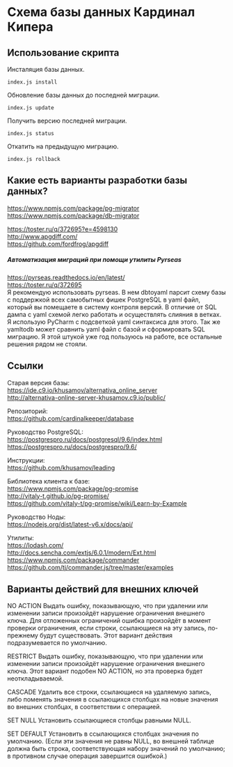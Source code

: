 Схема базы данных Кардинал Кипера
===================================

Использование скрипта
---------------------

Инсталяция базы данных.

```
index.js install 
```

Обновление базы данных до последней миграции.

```
index.js update
```

Получить версию последней миграции.

```
index.js status
```

Откатить на предыдущую миграцию.

```
index.js rollback
```




Какие есть варианты разработки базы данных?
--------------------------------------------

https://www.npmjs.com/package/pg-migrator
https://www.npmjs.com/package/db-migrator

https://toster.ru/q/372695?e=4598130  
http://www.apgdiff.com/  
https://github.com/fordfrog/apgdiff

##### Автоматизация миграций при помощи утилиты Pyrseas 

https://pyrseas.readthedocs.io/en/latest/  
https://toster.ru/q/372695  
Я рекомендую использовать pyrseas. В нем dbtoyaml парсит схему базы с поддержкой 
всех самобытных фишек PostgreSQL в yaml файл, который вы помещаете в систему контроля 
версий. В отличие от SQL дампа с yaml схемой легко работать и осуществлять слияния в 
ветках. Я использую PyCharm с подсветкой yaml синтаксиса для этого. Так же yamltodb может 
сравнить yaml файл с базой и сформировать SQL миграцию. Я этой штукой уже год пользуюсь 
на работе, все остальные решения рядом не стояли.


Ссылки
-------

Старая версия базы:  
https://ide.c9.io/khusamov/alternativa_online_server  
http://alternativa-online-server-khusamov.c9.io/public/

Репозиторий:  
https://github.com/cardinalkeeper/database

Руководство PostgreSQL:  
https://postgrespro.ru/docs/postgresql/9.6/index.html
https://postgrespro.ru/docs/postgrespro/9.6/

Инструкции:  
https://github.com/khusamov/leading

Библиотека клиента к базе:  
https://www.npmjs.com/package/pg-promise  
http://vitaly-t.github.io/pg-promise/  
https://github.com/vitaly-t/pg-promise/wiki/Learn-by-Example

Руководство Ноды:  
https://nodejs.org/dist/latest-v6.x/docs/api/

Утилиты:  
https://lodash.com/  
http://docs.sencha.com/extjs/6.0.1/modern/Ext.html  
https://www.npmjs.com/package/commander  
https://github.com/tj/commander.js/tree/master/examples

Варианты действий для внешних ключей
-------

NO ACTION
Выдать ошибку, показывающую, что при удалении или изменении записи произойдёт 
нарушение ограничения внешнего ключа. Для отложенных ограничений ошибка произойдёт 
в момент проверки ограничения, если строки, ссылающиеся на эту запись, по-прежнему 
будут существовать. Этот вариант действия подразумевается по умолчанию.

RESTRICT
Выдать ошибку, показывающую, что при удалении или изменении записи произойдёт 
нарушение ограничения внешнего ключа. Этот вариант подобен NO ACTION, 
но эта проверка будет неоткладываемой.

CASCADE
Удалить все строки, ссылающиеся на удаляемую запись, либо поменять значения 
в ссылающихся столбцах на новые значения во внешних столбцах, в соответствии 
с операцией.

SET NULL
Установить ссылающиеся столбцы равными NULL.

SET DEFAULT
Установить в ссылающихся столбцах значения по умолчанию. (Если эти значения 
не равны NULL, во внешней таблице должна быть строка, соответствующая набору значений 
по умолчанию; в противном случае операция завершится ошибкой.)